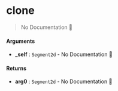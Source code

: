 # clone

> No Documentation 🚧

#### Arguments

- **\_self** : `Segment2d` \- No Documentation 🚧

#### Returns

- **arg0** : `Segment2d` \- No Documentation 🚧